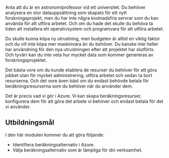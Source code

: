 Anta att du är en astronomiprofessor vid ett universitet. Du behöver analysera en stor datauppsättning som skapats för ett nytt forskningsprojekt, men du har inte några kostnadsfria servrar som du kan använda för att utföra arbetet. Och om du hade det skulle du behöva ta tiden att installera ett operativsystem och programvara för att utföra arbetet. 

Du skulle kunna köpa ny utrustning, men budgeten är alltid en viktig faktor och du vill inte köpa mer maskinvara än du behöver. Du kanske inte heller har användning för den nya utrustningen efter att projektet har slutförts. Och tyvärr kan du inte veta hur mycket data som kommer genereras av forskningsprojektet.

Det bästa vore om du kunde etablera de resurser du behöver för att göra jobbet utan för mycket administrering, utföra arbetet och sedan ta bort resurserna. Och det vore även bäst om du endast behövde betala för beräkningsresurserna som du behöver när du använder dem.

Det är precis vad vi gör i Azure. Vi kan skapa beräkningsresurser, konfigurera dem för att göra det arbete vi behöver och endast betala för det vi använder.

## <a name="learning-objectives"></a>Utbildningsmål
I den här modulen kommer du att göra följande:

- Identifiera beräkningsalternativ i Azure.
- Välja beräkningsalternativ som är lämpliga för din verksamhet.
